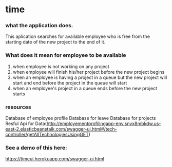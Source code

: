 # time

### what the application does.

This aplication searches for available employee who is free from the starting date of the new project to the end of it.
		
### What does it mean for employee to be available

1. when employee is not working on any project
2. when employee will finish his/her project before the new project begins
3. when an employee is having a project in a queue but the new project will start and end before the project in the queue will start
4. when an employee's project in a queue ends before the new project starts

### resources
 Database of employee profile
 Database for leave
 Database for projects
 Resful Api for Data(http://employementprofilingapp-env.snvx8mbkdw.us-east-2.elasticbeanstalk.com/swagger-ui.html#/tech-controller/getAllTechnologiesUsingGET)
 

### See a demo of this here:

https://timeui.herokuapp.com/swagger-ui.html

